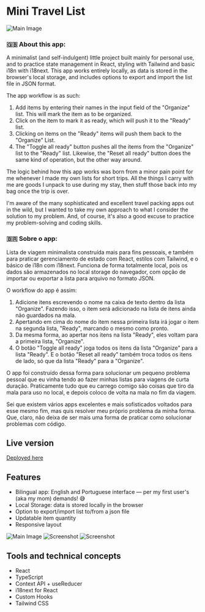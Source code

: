 # Mini Travel List

![Main Image](public/screenshots/desktop01.png)

### 🇬🇧 About this app:

A minimalist (and self-indulgent) little project built mainly for personal use, and to practice state management in React, styling with Tailwind and basic i18n with i18next. This app works entirely locally, as data is stored in the browser's local storage, and includes options to export and import the list file in JSON format.

The app workflow is as such:

1. Add items by entering their names in the input field of the "Organize" list. This will mark the item as to be organized.
2. Click on the item to mark it as ready, which will push it to the "Ready" list.
3. Clicking on items on the "Ready" items will push them back to the "Organize" List.
4. The "Toggle all ready" button pushes all the items from the "Organize" list to the "Ready" list. Likewise, the "Reset all ready" button does the same kind of operation, but the other way around.

The logic behind how this app works was born from a minor pain point for me whenever I made my own lists for short trips. All the things I carry with me are goods I unpack to use during my stay, then stuff those back into my bag once the trip is over.

I'm aware of the many sophisticated and excellent travel packing apps out in the wild, but I wanted to take my own approach to what I consider the solution to my problem. And, of course, it's also a good excuse to practice my problem-solving and coding skills.

### 🇧🇷 Sobre o app:

Lista de viagem minimalista construída mais para fins pessoais, e também para praticar gerenciamento de estado com React, estilos com Tailwind, e o básico de i18n com i18next. Funciona de forma totalmente local, pois os dados são armazenados no local storage do navegador, com opção de importar ou exportar a lista para arquivo no formato JSON.

O workflow do app é assim:

1. Adicione itens escrevendo o nome na caixa de texto dentro da lista "Organize". Fazendo isso, o item será adicionado na lista de itens ainda não guardados na mala.
2. Apertando em cima do nome do item nessa primeira lista irá jogar o item na segunda lista, "Ready", marcando o mesmo como pronto.
3. Da mesma forma, ao apertar nos itens na lista "Ready", eles voltam para a primeira lista, "Organize".
4. O botão "Toggle all ready" joga todos os itens da lista "Organize" para a lista "Ready". E o botão "Reset all ready" também troca todos os itens de lado, só que da lista "Ready" para a "Organize".

O app foi construído dessa forma para solucionar um pequeno problema pessoal que eu vinha tendo ao fazer minhas listas para viagens de curta duração. Praticamente tudo que eu carrego comigo são coisas que tiro da mala para uso no local, e depois coloco de volta na mala no fim da viagem.

Sei que existem vários apps excelentes e mais sofisticados voltados para esse mesmo fim, mas quis resolver meu próprio problema da minha forma. Que, claro, não deixa de ser mais uma forma de praticar como solucionar problemas com código.

## Live version

[Deployed here](https://mini-travel-list-tsm13.netlify.app/)

## Features

- Bilingual app: English and Portuguese interface — per my first user's (aka my mom) demands! 😅
- Local Storage: data is stored locally in the browser
- Option to export/import list to/from a json file
- Updatable item quantity
- Responsive layout

![Main Image](public/screenshots/desktop02.png)
![Screenshot](public/screenshots/mobile01.png)
![Screenshot](public/screenshots/mobile02.png)

## Tools and technical concepts

- React
- TypeScript
- Context API + useReducer
- i18next for React
- Custom Hooks
- Tailwind CSS
